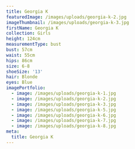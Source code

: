 ```yaml
---
title: Georgia K
featuredImage: /images/uploads/georgia-k-2.jpg
imageThumbnail: /images/uploads/georgia-k-3.jpg
firstName: Georgia K
collection: Girls
height: 124cm
measurementType: bust
bust: 57cm
waist: 55cm
hips: 86cm
size: 6-8
shoeSize: '13'
hair: Blonde
eyes: Blue
imagePortfolio:
  - image: /images/uploads/georgia-k-1.jpg
  - image: /images/uploads/georgia-k-2.jpg
  - image: /images/uploads/georgia-k-3.jpg
  - image: /images/uploads/georgia-k-5.jpg
  - image: /images/uploads/georgia-k-6.jpg
  - image: /images/uploads/georgia-k-7.jpg
  - image: /images/uploads/georgia-k-8.jpg
meta:
  title: Georgia K
---
```



